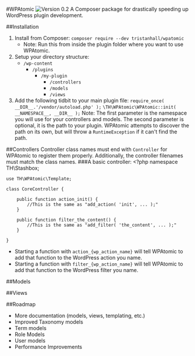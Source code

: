 #WPAtomic ![Version 0.2](https://img.shields.io/github/tag/triscuittt/wpatomic.svg?label=Release)
A Composer package for drastically speeding up WordPress plugin development.

##Installation
 1. Install from Composer: `composer require --dev tristanhall/wpatomic`
	 - Note: Run this from inside the plugin folder where you want to use WPAtomic.
 2. Setup your directory structure:
	 - `/wp-content`
		 - `/plugins`
			 - `/my-plugin`
				 - `/controllers`
				 - `/models`
				 - `/views`
 3. Add the following tidbit to your main plugin file:
    `require_once( __DIR__.'/vendor/autoload.php' );`
    `\TH\WPAtomic\WPAtomic::init( __NAMESPACE__, __DIR__ );`
    Note: The first parameter is the namespace you will use for your controllers and models. The second parameter is optional, it is the path to your plugin. WPAtomic attempts to discover the path on its own, but will throw a `RuntimeException` if it can't find the path.

##Controllers
Controller class names must end with `Controller` for WPAtomic to register them properly. Additionally, the controller filenames must match the class names.
###A basic controller:
    <?php
    namespace TH\Stashbox;
    
    use TH\WPAtomic\Template;
    
    class CoreController {
    
	    public function action_init() {
			//This is the same as "add_action( 'init', ... );"
		}
		
		public function filter_the_content() {
			//This is the same as "add_filter( 'the_content', ... );"
		}
    
    }

 - Starting a function with `action_{wp_action_name}` will tell WPAtomic to add that function to the WordPress action you name.
 - Starting a function with `filter_{wp_action_name}` will tell WPAtomic to add that function to the WordPress filter you name.

##Models

##Views

##Roadmap
 - More documentation (models, views, templating, etc.)
 - Improved Taxonomy models
 - Term models
 - Role Models
 - User models
 - Performance Improvements

